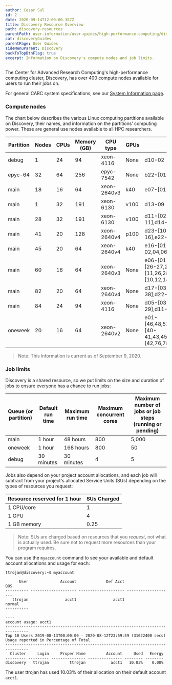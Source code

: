 ```yaml
---
author: Cesar Sul
id: 2
date: 2020-09-14T12:00:00.387Z
title: Discovery Resource Overview
path: discovery-resources
parentPath: user-information/user-guides/high-performance-computing/discovery
cat: discoveryGuides
parentPage: User Guides
sideMenuParent: Discovery
backToTopBtnFlag: true
excerpt: Information on Discovery's compute nodes and job limits.
---
```


The Center for Advanced Research Computing's high-performance computing cluster, Discovery, has over 400 compute nodes available for users to run their jobs on.

For general CARC system specifications, see our [System Information page](/user-information/system-information).

### Compute nodes

The chart below describes the various Linux computing partitions available on Discovery, their names, and information on the partitions’ computing power. These are general use nodes available to all HPC researchers.

|Partition|Nodes|CPUs|Memory (GB)|CPU type|GPUs|Nodelist |
|---|---|---|---|---|---|---|
|debug|1|24|94|xeon-4116|None|d10-02 |
|epyc-64|32|64|256|epyc-7542|None|b22-[01-32] |
|main|18|16|64|xeon-2640v3|k40|e07-[01-16,18],e09-18 |
|main|1|32|191|xeon-6130|v100|d13-09 |
|main|28|32|191|xeon-6130|v100|d11-[02-04],d13-[02-08,10-11],d14-[03-18] |
|main|41|20|128|xeon-2640v4|p100|d23-[10-16],e21-[01-16],e22-[01-16],e23-[01-02] |
|main|45|20|64|xeon-2640v4|k40|e16-[01-24],e17-[01-02,04,06-07,09-24] |
|main|60|16|64|xeon-2640v3|None|e06-[01-22,24],e10-12,e11-[26-27,29,45,47],e13-[11,26,28-48],e15-[10,12,14,16,18,20,22,24] |
|main|82|20|64|xeon-2640v4|None|d17-[03-44],d18-[01-38],d22-[51-52] |
|main|84|24|94|xeon-4116|None|d05-[03-15,26-42],d06-[15-29],d11-[09-47] |
|oneweek|20|16|64|xeon-2640v2|None|e01-[46,48,52,62,64,76,78],e02-[40-41,43,45,47,49,51,53,55],e05-[42,76,78,80] |

> Note: This information is current as of September 9, 2020.

### Job limits

Discovery is a shared resource, so we put limits on the size and duration of jobs to ensure everyone has a chance to run jobs:

|Queue (or partition)| Default run time| Maximum run time|  Maximum concurrent cores|   Maximum number of jobs or job steps (running or pending)|
|---|---|---|---|---|
|main   | 1 hour    |  48 hours  | 800| 5,000|
|oneweek| 1 hour    | 168 hours  | 800| 50  |
|debug  | 30 minutes| 30  minutes| 4  | 5   |

Jobs also depend on your project account allocations, and each job will subtract from your project's allocated Service Units (SUs) depending on the types of resources you request:

| Resource reserved for 1 hour| SUs Charged |
|---|---|
| 1 CPU/core  | 1    |
| 1 GPU       | 4    |
| 1 GB memory | 0.25 |

> Note: SUs are charged based on resources that you *request*, not what is actually used. Be sure not to request more resources than your program requires.

You can use the `myaccount` command to see your available and default account allocations and usage for each:

```
ttrojan@discovery:~$ myaccount
  
      User              Account             Def Acct                  QOS
---------- -------------------- -------------------- --------------------
   ttrojan                acct1                acct1               normal
----------
  
----
account usage: acct1
--------------------------------------------------------------------------------
Top 10 Users 2019-08-13T00:00:00 - 2020-08-12T23:59:59 (31622400 secs)
Usage reported in Percentage of Total
--------------------------------------------------------------------------------
  Cluster     Login     Proper Name         Account     Used   Energy
--------- --------- --------------- --------------- -------- --------
discovery   ttrojan         ttrojan           acct1   10.03%    0.00%
```

The user ttrojan has used 10.03% of their allocation on their default account `acct1`.